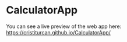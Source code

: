 # CalculatorApp

You can see a live preview of the web app here: https://cristiturcan.github.io/CalculatorApp/
